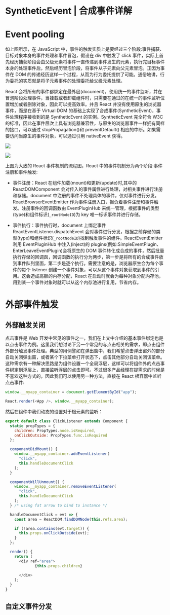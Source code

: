 # SyntheticEvent | 合成事件详解

# Event pooling

如上图所示，在 JavaScript 中，事件的触发实质上是要经过三个阶段:事件捕获、目标对象本身的事件处理和事件冒泡，假设在 div 中触发了 click 事件，实际上首先经历捕获阶段会由父级元素将事件一直传递到事件发生的元素，执行完目标事件本身的处理事件后，然后经历冒泡阶段，将事件从子元素向父元素冒泡。正因为事件在 DOM 的传递经历这样一个过程，从而为行为委托提供了可能。通俗地讲，行为委托的实质就是将子元素事件的处理委托给父级元素处理。

React 会将所有的事件都绑定在最外层(document)，使用统一的事件监听，并在冒泡阶段处理事件，当挂载或者卸载组件时，只需要在通过的在统一的事件监听位置增加或者删除对象，因此可以提高效率。并且 React 并没有使用原生的浏览器事件，而是在基于 Virtual DOM 的基础上实现了合成事件(SyntheticEvent)，事件处理程序接收到的是 SyntheticEvent 的实例。SyntheticEvent 完全符合 W3C 的标准，因此在事件层次上具有浏览器兼容性，与原生的浏览器事件一样拥有同样的接口，可以通过 stopPropagation()和 preventDefault() 相应的中断。如果需要访问当原生的事件对象，可以通过引用 nativeEvent 获得。

![](https://segmentfault.com/img/remote/1460000008782648?w=407&h=356)

![](https://segmentfault.com/img/remote/1460000008782649?w=885&h=518)

上图为大致的 React 事件机制的流程图，React 中的事件机制分为两个阶段:事件注册和事件触发:

- 事件注册：React 在组件加载(mount)和更新(update)时,其中的 ReactDOMComponent 会对传入的事件属性进行处理，对相关事件进行注册和存储。document 中注册的事件不处理具体的事件，仅对事件进行分发。ReactBrowserEventEmitter 作为事件注册入口，担负着事件注册和事件触发。注册事件的回调函数由 EventPluginHub 来统一管理，根据事件的类型(type)和组件标识(`_rootNodeID`)为 key 唯一标识事件并进行存储。

- 事件执行：事件执行时，document 上绑定事件 ReactEventListener.dispatchEvent 会对事件进行分发，根据之前存储的类型(type)和组件标识(`_rootNodeID`)找到触发事件的组件。ReactEventEmitter 利用 EventPluginHub 中注入(inject)的 plugins(例如:SimpleEventPlugin、EnterLeaveEventPlugin)会将原生的 DOM 事件转化成合成的事件，然后批量执行存储的回调函，回调函数的执行分为两步，第一步是将所有的合成事件放到事件队列里面，第二步是逐个执行。需要注意的是，浏览器原生会为每个事件的每个 listener 创建一个事件对象，可以从这个事件对象获取到事件的引用。这会造成高额的内存分配，React 在启动时就会为每种对象分配内存池，用到某一个事件对象时就可以从这个内存池进行复用，节省内存。

# 外部事件触发

## 外部触发关闭

点击事件是 Web 开发中常见的事件之一，我们在上文中介绍的基本事件绑定也是以点击事件为例。这里我们想讨论下另一个常见的与点击相关的需求，即点击组件外部分触发事件处理。典型的用例譬如在弹出窗中，我们希望点击弹出窗外的部分自动关闭弹出窗，或者某个下拉菜单打开状态下，点击其他部分自动关闭该菜单。这种需求有一种解决思路是为组件设置一个全局浮层，这样可以将组件外的点击事件绑定到浮层上，直接监听浮层的点击即可。不过很多产品经理在提需求的时候是不喜欢这种方式的，因此我们可以使用另一种方法，直接在 React 根容器中监听点击事件:

```js
window.__myapp_container = document.getElementById("app");

React.render(<App />, window.__myapp_container);
```

然后在组件中我们动态的设置对于根元素的监听：

```js
export default class ClickListener extends Component {
  static propTypes = {
    children: PropTypes.node.isRequired,
    onClickOutside: PropTypes.func.isRequired
  };

  componentDidMount() {
    window.__myapp_container.addEventListener(
      "click",
      this.handleDocumentClick
    );
  }

  componentWillUnmount() {
    window.__myapp_container.removeEventListener(
      "click",
      this.handleDocumentClick
    );
  } /* using fat arrow to bind to instance */

  handleDocumentClick = evt => {
    const area = ReactDOM.findDOMNode(this.refs.area);

    if (!area.contains(evt.target)) {
      this.props.onClickOutside(evt);
    }
  };

  render() {
    return (
      <div ref="area">
             {this.props.children}
            
      </div>
    );
  }
}
```

## 自定义事件分发
